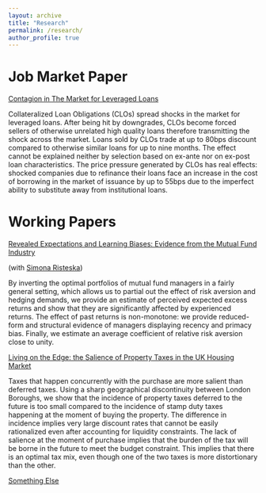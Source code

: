 ```yaml
---
layout: archive
title: "Research"
permalink: /research/
author_profile: true
---
```


# Job Market Paper
[Contagion in The Market for Leveraged Loans](https://github.com/academicpages/academicpages.github.io)

Collateralized Loan Obligations (CLOs) spread shocks in the market for leveraged loans. After being hit by downgrades, CLOs become forced sellers of otherwise unrelated high quality loans therefore transmitting the shock across the market. Loans sold by CLOs trade at up to 80bps discount compared to otherwise similar loans for up to nine months. The effect cannot be explained neither by selection based on ex-ante nor on ex-post loan characteristics. The price pressure generated by CLOs has real effects: shocked companies due to refinance their loans face an increase in the cost of borrowing in the market of issuance by up to 55bps due to the imperfect ability to substitute away from institutional loans.

# Working Papers
[Revealed Expectations and Learning Biases: Evidence from the Mutual Fund Industry](https://github.com/academicpages/academicpages.github.io)

(with [Simona Risteska](https://risteskasimona.github.io)) 

By inverting the optimal portfolios of mutual fund managers in a fairly general setting, which allows us to partial out the effect of risk aversion and hedging demands, we provide an estimate of perceived expected excess returns and show that they are significantly affected by experienced returns. The effect of past returns is non-monotone: we provide reduced-form and structural evidence of managers displaying recency and primacy bias. Finally, we estimate an average coefficient of relative risk aversion close to unity.

[Living on the Edge: the Salience of Property Taxes in the UK Housing Market](https://github.com/academicpages/academicpages.github.io)

Taxes that happen concurrently with the purchase are more salient than deferred taxes. Using a sharp geographical discontinuity between London Boroughs, we show that the incidence of property taxes deferred to the future is too small compared to the incidence of stamp duty taxes happening at the moment of buying the property. The difference in incidence implies very large discount rates that cannot be easily rationalized even after accounting for liquidity constraints. The lack of salience at the moment of purchase implies that the burden of the tax will be borne in the future to meet the budget constraint. This implies that there is an optimal tax mix, even though one of the two taxes is more distortionary than the other.

[Something Else](https://github.com/academicpages/academicpages.github.io)
